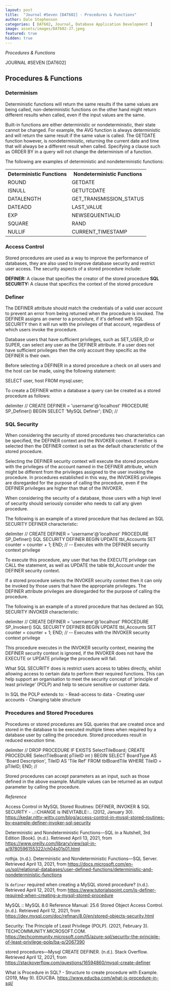 ```yaml
---
layout: post
title:  "Journal #Seven [DAT602] - Procedures & Functions" 
author: Dale Stephenson
categories: [ DAT602, Journal, Database Application Development ]
image: assets/images/DAT602-J7.jpeg
featured: true
hidden: true
---
```

<i>Procedures & Functions</i>

JOURNAL #SEVEN [DAT602]

<h2>Procedures & Functions</h2>

<h3>Determinism</h3>
 
Deterministic functions will return the same results if the same values are being called, non-deterministic functions on the other hand might return different results when called, even if the input values are the same.
 
Built-in functions are either deterministic or nondeterministic, their state cannot be changed. For example, the AVG function is always deterministic and will return the same result if the same value is called. The GETDATE function however, is nondeterministic, returning the current date and time that will always be a different result when called. Specifying a clause such as ORDER BY in a query will not change the determinism of a function.
 
The following are examples of deterministic and nondeterministic functions:
 
<table style="width:100%">
  <tr>
    <th>Deterministic Functions</th>
    <th>Nondeterministic Functions</th>
  </tr>
  <tr>
    <td>ROUND</td>
    <td>GETDATE</td>
  </tr>
  <tr>
    <td>ISNULL</td>
    <td>GETUTCDATE</td>
  </tr>
    <tr>
    <td>DATALENGTH</td>
    <td>GET_TRANSMISSION_STATUS</td>
  </tr>
  <tr>
    <td>DATEADD</td>
    <td>LAST_VALUE</td>
  </tr>
    <tr>
    <td>EXP</td>
    <td>NEWSEQUENTIALID</td>
  </tr>
  <tr>
    <td>SQUARE</td>
    <td>RAND</td>
  </tr>
  <tr>
    <td>NULLIF</td>
    <td>CURRENT_TIMESTAMP</td>
  </tr>
</table>
 
<h3>Access Control</h3>
 
Stored procedures are used as a way to improve the performance of databases, they are also used to improve database security and restrict user access. The security aspects of a stored procedure include:
 
<b>DEFINER:</b> A clause that specifies the creator of the stored procedure
<b>SQL SECURITY:</b> A clause that specifics the context of the stored procedure
 
<h3>Definer</h3>
 
The DEFINER attribute should match the credentials of a valid user account to prevent an error from being returned when the procedure is invoked. The DEFINER assigns an owner to a procedure, if it's defined with SQL SECURITY then it will run with the privileges of that account, regardless of which users invoke the procedure.
 
Database users that have sufficient privileges, such as SET_USER_ID or SUPER, can select any user as the DEFINER attribute. If a user does not have sufficient privileges then the only account they specific as the DEFINER is their own.
 
Before selecting a DEFINER in a stored procedure a check on all users and the host can be made, using the following statement:
 
SELECT user, host FROM mysql.user;
 
To create a DEFINER within a database a query can be created as a stored procedure as follows:
 
delimiter //
CREATE DEFINER = 'username'@'localhost' PROCEDURE SP_Definer()
BEGIN
SELECT 'MySQL Definer';
END;
//
 
<h3>SQL Security</h3>
 
When considering the security of stored procedures two characteristics can be specified, the DEFINER context and the INVOKER context. If neither is selected then the DEFINER context is set as the default characteristic of the stored procedure.
 
Selecting the DEFINER security context will execute the stored procedure with the privileges of the account named in the DEFINER attribute, which might be different from the privileges assigned to the user invoking the procedure. In procedures established in this way, the INVOKERS privileges are disregarded for the purpose of calling the procedure, even if the DEFINER privileges are higher than that of the INVOKER.
 
When considering the security of a database, those users with a high level of security should seriously consider who needs to call any given procedure.
 
The following is an example of a stored procedure that has declared an SQL SECURITY DEFINER characteristic:
 
delimiter //
CREATE DEFINER = 'username'@'localhost' PROCEDURE SP_Definer()
SQL SECURITY DEFINER
BEGIN
UPDATE tbl_Accounts SET counter = counter + 1;
END;
//
-- Executes with the DEFINER security context privilege
 
To execute this procedure, any user that has the EXECUTE privilege can CALL the statement, as well as UPDATE the table tbl_Account under the DEFINER security context.
 
If a stored procedure selects the INVOKER security context then it can only be invoked by those users that have the appropriate privileges. The DEFINER attribute privileges are disregarded for the purpose of calling the procedure.
 
The following is an example of a stored procedure that has declared an SQL SECURITY INVOKER characteristic:
 
delimiter //
CREATE DEFINER = 'username'@'localhost' PROCEDURE SP_Invoker()
SQL SECURITY DEFINER
BEGIN
UPDATE tbl_Accounts SET counter = counter + 1;
END;
//
-- Executes with the INVOKER security context privilege
 
This procedure executes in the INVOKER security context, meaning the DEFINER security context is ignored, if the INVOKER does not have the EXECUTE or UPDATE privilege the procedure will fail.
 
What SQL SECURITY does is restrict users access to tables directly, whilst allowing access to certain data to perform their required functions. This can help support an organisation to meet the security concept of 'principle of least privilege' (POLP) and help to secure sensitive or customer data.
 
In SQL the POLP extends to:
	- Read-access to data
	- Creating user accounts
	- Changing table structure
 
<h3>Procedures and Stored Procedures</h3>
 
Procedures or stored procedures are SQL queries that are created once and stored in the database to be executed multiple times when required by a database user by calling the procedure. Stored procedures result in reduced execution time.
 
delimiter //
DROP PROCEDURE IF EXISTS SelectTileBoard;
CREATE PROCEDURE SelectTileBoard( pTileID int )
BEGIN
SELECT BoardType AS 'Board Description', TileID AS 'Tile Ref'
FROM tblBoardTile
WHERE TileID = pTileID;
END;
//
 
Stored procedures can accept parameters as an input, such as those defined in the above example. Multiple values can be returned as an output parameter by calling the procedure.

<i>Reference</i>

Access Control in MySQL Stored Routines: DEFINER, INVOKER & SQL SECURITY - ..::CHANGE is INEVITABLE::.. (2012, January 30). https://kedar.nitty-witty.com/blog/access-control-in-mysql-stored-routines-by-example-definer-invoker-sql-security

Deterministic and Nondeterministic Functions—SQL in a Nutshell, 3rd Edition [Book]. (n.d.). Retrieved April 13, 2021, from https://www.oreilly.com/library/view/sql-in-a/9780596155322/ch04s01s01.html

rothja. (n.d.). Deterministic and Nondeterministic Functions—SQL Server. Retrieved April 13, 2021, from https://docs.microsoft.com/en-us/sql/relational-databases/user-defined-functions/deterministic-and-nondeterministic-functions

Is `definer` required when creating a MySQL stored procedure? (n.d.). Retrieved April 12, 2021, from https://www.tutorialspoint.com/is-definer-required-when-creating-a-mysql-stored-procedure

MySQL :: MySQL 8.0 Reference Manual: 25.6 Stored Object Access Control. (n.d.). Retrieved April 12, 2021, from https://dev.mysql.com/doc/refman/8.0/en/stored-objects-security.html

Security: The Principle of Least Privilege (POLP). (2021, February 3). TECHCOMMUNITY.MICROSOFT.COM. https://techcommunity.microsoft.com/t5/azure-sql/security-the-principle-of-least-privilege-polp/ba-p/2067390

stored procedures—Mysql CREATE DEFINER. (n.d.). Stack Overflow. Retrieved April 12, 2021, from https://stackoverflow.com/questions/16594860/mysql-create-definer

What is Procedure in SQL? - Structure to create procedure with Example. (2019, May 9). EDUCBA. https://www.educba.com/what-is-procedure-in-sql/
